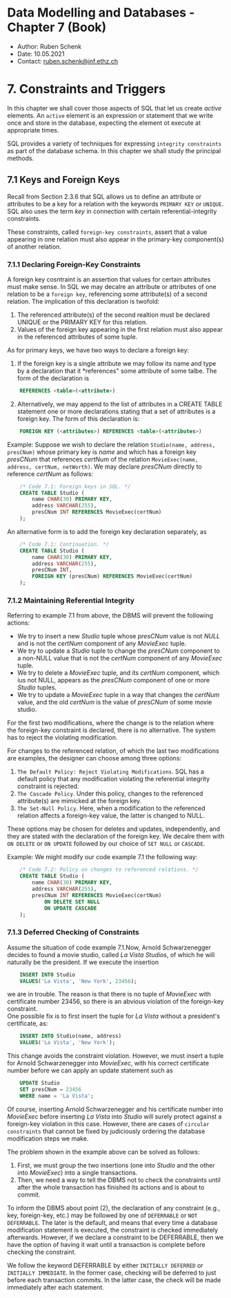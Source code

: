 # Data Modelling and Databases - Chapter 7 (Book)
- Author: Ruben Schenk
- Date: 10.05.2021
- Contact: ruben.schenk@inf.ethz.ch

# 7. Constraints and Triggers
In this chapter we shall cover those aspects of SQL that let us create *active* elements. An `active` element is an expression or statement that we write once and store in the database, expecting the element ot execute at appropriate times.

SQL provides a variety of techniques for expressing `integrity constraints` as part of the database schema. In this chapter we shall study the principal methods.

## 7.1 Keys and Foreign Keys
Recall from Section 2.3.6 that SQL allows us to define an attribute or attributes to be a key for a relation with the keywords `PRIMARY KEY` or `UNIQUE`. SQL also uses the term *key* in connection with certain referential-integrity constraints.

These constraints, called `foreign-key constraints`, assert that a value appearing in one relation must also appear in the primary-key component(s) of another relation.

### 7.1.1 Declaring Foreign-Key Constraints
A foreign key cosntraint is an assertion that values for certain attributes must make sense. In SQL we may decalre an attribute or attributes of one relation to be a `foreign key`, referencing some attribute(s) of a second relation. The implication of this declaration is twofold:
1. The referenced attribute(s) of the second realtion must be declared UNIQUE or the PRIMARY KEY for this relation.
2. Values of the foreign key appearing in the first relation must also appear in the referenced attributes of some tuple.

As for primary keys, we have two ways to declare a foreign key:
1. If the foreign key is a single attribute we may follow its name and type by a declaration that it *references" some attribute of some talbe. The form of the declaration is

```sql
    REFERENCES <table>(<attribute>)
```

2. Alternatively, we may append to the list of attributes in a CREATE TABLE statement one or more declarations stating that a set of attributes is a foreign key. The form of this declaration is:

```sql
    FOREIGN KEY (<attributes>) REFERENCES <table>(<attributes>)
```

Example: Suppose we wish to declare the relation `Studio(name, address, presCNum)` whose primary key is *name* and which has a foreign key *presCNum* that references *certNum* of the relation `MovieExec(name, address, certNum, netWorth)`. We may declare *presCNum* directly to reference *certNum* as follows:

```sql
    /* Code 7.1: Foreign keys in SQL. */
    CREATE TABLE Studio (
        name CHAR(30) PRIMARY KEY,
        address VARCHAR(255),
        presCNum INT REFERENCES MovieExec(certNum)
    );
```

An alternative form is to add the foreign key declaration separately, as

```sql
    /* Code 7.1: Continuation. */
    CREATE TABLE Studio (
        name CHAR(30) PRIMARY KEY,
        address VARCHAR(255),
        presCNum INT,
        FOREIGN KEY (presCNum) REFERENCES MovieExec(certNum)
    );
```

### 7.1.2 Maintaining Referential Integrity
Referring to example 7.1 from above, the DBMS will prevent the following actions:
- We try to insert a new *Studio* tuple whose *presCNum* value is not *NULL* and is not the *certNum* component of any *MovieExec* tuple.
- We try to update a *Studio* tuple to change the *presCNum* component to a non-NULL value that is not the *certNum* component of any *MovieExec* tuple.
- We try to delete a *MovieExec* tuple, and its *certNum* component, which ius not NULL, appears as the *presCNum* component of one or more *Studio* tuples.
- We try to update a *MovieExec* tuple in a way that changes the *certNum* value, and the old *certNum* is the value of *presCNum* of some movie studio.

For the first two modifications, where the change is to the relation where the foreign-key constraint is declared, there is no alternative. The system has to reject the violating modification.

For changes to the referenced relation, of which the last two modifications are examples, the designer can choose among three options:
1. `The Default Policy: Reject Violating Modifications`. SQL has a default policy that any modification violating the referential integrity constraint is rejected.
2. `The Cascade Policy`. Under this policy, changes to the referenced attribute(s) are mimicked at the foreign key.
3. `The Set-Null Policy`. Here, when a modification to the referenced relation affects a foreign-key value, the latter is changed to NULL.

These options may be chosen for deletes and updates, independently, and they are stated with the declaration of the foreign key. We decalre them with `ON DELETE` or `ON UPDATE` followed by our choice of `SET NULL` or `CASCADE`.

Example: We might modify our code example 7.1 the following way:

```sql
    /* Code 7.2: Policy on changes to referenced relations. */
    CREATE TABLE Studio (
        name CHAR(30) PRIMARY KEY,
        address VARCHAR(255),
        presCNum INT REFERENCES MovieExec(certNum)
            ON DELETE SET NULL
            ON UPDATE CASCADE
    );
```

### 7.1.3 Deferred Checking of Constraints
Assume the situation of code example 7.1.Now, Arnold Schwarzenegger decides to found a movie studio, called *La Vista Studios*, of which he will naturally be the president. If we execute the insertion

```sql
    INSERT INTO Studio
    VALUES('La Vista', 'New York', 23456);
```

we are in trouble. The reason is that there is no tuple of *MovieExec* with certificate number $23456$, so there is an abvious violation of the foreign-key constraint.  
One possible fix is to first insert the tuple for *La Vista* without a president's certificate, as:

```sql
    INSERT INTO Studio(name, address)
    VALUES('La Vista', 'New York');
```
This change avoids the constraint violation. However, we must insert a tuple for Arnold Schwarzenegger into *MovieExec*, with his correct certificate number before we can apply an update statement such as

```sql
    UPDATE Studio
    SET presCNum = 23456
    WHERE name = 'La Vista';
```

Of course, inserting Arnold Schwarzenegger and his certificate number into *MovieExec* before inserting *La Vista* into *Studio* will surely protect against a foreign-key violation in this case. However, there are cases of `circular constraints` that cannot be fixed by judiciously ordering the database modification steps we make.

The problem shown in the example above can be solved as follows:
1. First, we must group the two insertions (one into *Studio* and the other into *MovieExec*) into a single transactions.
2. Then, we need a way to tell the DBMS not to check the constraints until after the whole transaction has finished its actions and is about to commit.

To inform the DBMS about point $(2)$, the declaration of any constraint (e.g., key, foreign-key, etc.) may be followed by one of `DEFERRABLE` or `NOT DEFERRABLE`. The later is the default, and means that every time a database modification statement is executed, the constraint is checked immediately afterwards. However, if we declare a constraint to be DEFERRABLE, then we have the option of having it wait until a transaction is complete before checking the constraint.

We follow the keyword DEFERRABLE by either `INITIALLY DEFERRED` or `INITIALLY IMMEDIATE`. In the former case, checking will be deferred to just before each transaction commits. In the latter case, the check will be made immediately after each statement.